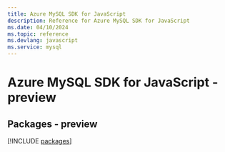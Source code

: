 ```yaml
---
title: Azure MySQL SDK for JavaScript
description: Reference for Azure MySQL SDK for JavaScript
ms.date: 04/10/2024
ms.topic: reference
ms.devlang: javascript
ms.service: mysql
---
```

# Azure MySQL SDK for JavaScript - preview
## Packages - preview
[!INCLUDE [packages](mysql-index.md)]